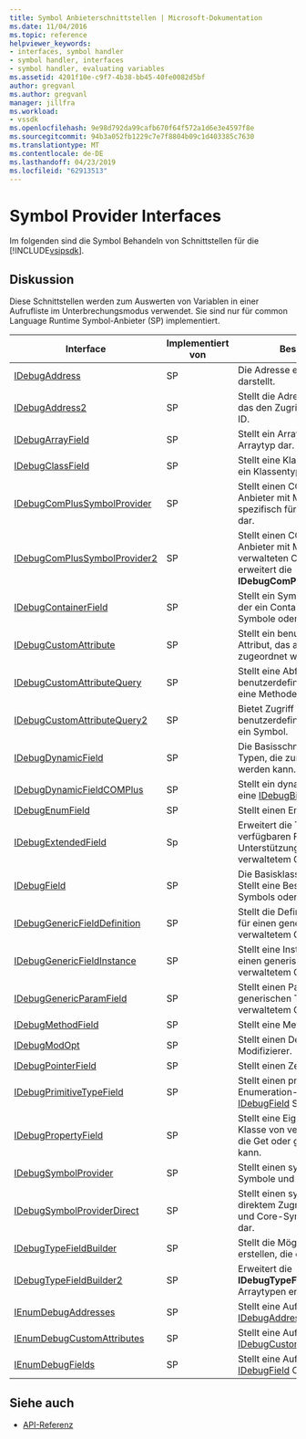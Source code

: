 ```yaml
---
title: Symbol Anbieterschnittstellen | Microsoft-Dokumentation
ms.date: 11/04/2016
ms.topic: reference
helpviewer_keywords:
- interfaces, symbol handler
- symbol handler, interfaces
- symbol handler, evaluating variables
ms.assetid: 4201f10e-c9f7-4b38-bb45-40fe0082d5bf
author: gregvanl
ms.author: gregvanl
manager: jillfra
ms.workload:
- vssdk
ms.openlocfilehash: 9e98d792da99cafb670f64f572a1d6e3e4597f8e
ms.sourcegitcommit: 94b3a052fb1229c7e7f8804b09c1d403385c7630
ms.translationtype: MT
ms.contentlocale: de-DE
ms.lasthandoff: 04/23/2019
ms.locfileid: "62913513"
---
```

# <a name="symbol-provider-interfaces"></a>Symbol Provider Interfaces
Im folgenden sind die Symbol Behandeln von Schnittstellen für die [!INCLUDE[vsipsdk](../../../extensibility/includes/vsipsdk_md.md)].

## <a name="discussion"></a>Diskussion
 Diese Schnittstellen werden zum Auswerten von Variablen in einer Aufrufliste im Unterbrechungsmodus verwendet. Sie sind nur für common Language Runtime Symbol-Anbieter (SP) implementiert.

|Interface|Implementiert von|Beschreibung|
|---------------|--------------------|-----------------|
|[IDebugAddress](../../../extensibility/debugger/reference/idebugaddress.md)|SP|Die Adresse eines Elements darstellt.|
|[IDebugAddress2](../../../extensibility/debugger/reference/idebugaddress2.md)|SP|Stellt die Adresse eines Elements, das den Zugriff auf die Prozess-ID.|
|[IDebugArrayField](../../../extensibility/debugger/reference/idebugarrayfield.md)|SP|Stellt ein Array Symbol oder Arraytyp dar.|
|[IDebugClassField](../../../extensibility/debugger/reference/idebugclassfield.md)|SP|Stellt eine Klasse Symbol oder ein Klassentyp dar.|
|[IDebugComPlusSymbolProvider](../../../extensibility/debugger/reference/idebugcomplussymbolprovider.md)|SP|Stellt einen COM+-Symbol-Anbieter mit Methoden, die spezifisch für verwalteten Code dar.|
|[IDebugComPlusSymbolProvider2](../../../extensibility/debugger/reference/idebugcomplussymbolprovider2.md)|SP|Stellt einen COM+-Symbol-Anbieter mit Methoden, die auf verwalteten Code beziehen, und erweitert die **IDebugComPlusSymbolProvider**.|
|[IDebugContainerField](../../../extensibility/debugger/reference/idebugcontainerfield.md)|SP|Stellt ein Symbol oder ein Typ, der ein Container für andere Symbole oder Typen ist.|
|[IDebugCustomAttribute](../../../extensibility/debugger/reference/idebugcustomattribute.md)|SP|Stellt ein benutzerdefiniertes Attribut, das auf ein Symbol zugeordnet werden kann.|
|[IDebugCustomAttributeQuery](../../../extensibility/debugger/reference/idebugcustomattributequery.md)|SP|Stellt eine Abfrage für die benutzerdefinierten Attribute für eine Methode oder einen Typ dar.|
|[IDebugCustomAttributeQuery2](../../../extensibility/debugger/reference/idebugcustomattributequery2.md)|SP|Bietet Zugriff auf benutzerdefinierte Attribute auf ein Symbol.|
|[IDebugDynamicField](../../../extensibility/debugger/reference/idebugdynamicfield.md)|SP|Die Basisschnittstelle für alle Typen, die zur Laufzeit bestimmt werden kann.|
|[IDebugDynamicFieldCOMPlus](../../../extensibility/debugger/reference/idebugdynamicfieldcomplus.md)|SP|Stellt ein dynamisches Feld für eine [IDebugBinder](../../../extensibility/debugger/reference/idebugbinder.md) Objekt.|
|[IDebugEnumField](../../../extensibility/debugger/reference/idebugenumfield.md)|SP|Stellt einen Enumerationstyp dar.|
|[IDebugExtendedField](../../../extensibility/debugger/reference/idebugextendedfield.md)|Sp|Erweitert die Typen der verfügbaren Felder zur Unterstützung von Generika mit verwaltetem Code.|
|[IDebugField](../../../extensibility/debugger/reference/idebugfield.md)|SP|Die Basisklasse für alle Felder; Stellt eine Beschreibung eines Symbols oder einen Typ dar.|
|[IDebugGenericFieldDefinition](../../../extensibility/debugger/reference/idebuggenericfielddefinition.md)|SP|Stellt die Definition eines Felds für einen generischen Typ von verwaltetem Code dar.|
|[IDebugGenericFieldInstance](../../../extensibility/debugger/reference/idebuggenericfieldinstance.md)|SP|Stellt eine Instanz eines Felds für einen generischen Typ von verwaltetem Code.|
|[IDebugGenericParamField](../../../extensibility/debugger/reference/idebuggenericparamfield.md)|SP|Stellt einen Parameter für einen generischen Typ von verwaltetem Code.|
|[IDebugMethodField](../../../extensibility/debugger/reference/idebugmethodfield.md)|SP|Stellt eine Methode dar.|
|[IDebugModOpt](../../../extensibility/debugger/reference/idebugmodopt.md)|SP|Stellt einen Debug-Optionaler Modifizierer.|
|[IDebugPointerField](../../../extensibility/debugger/reference/idebugpointerfield.md)|SP|Stellt einen Zeiger.|
|[IDebugPrimitiveTypeField](../../../extensibility/debugger/reference/idebugprimitivetypefield.md)|SP|Stellt einen primitiven Typ Enumeration-Wert aus einer [IDebugField](../../../extensibility/debugger/reference/idebugfield.md) Schnittstelle.|
|[IDebugPropertyField](../../../extensibility/debugger/reference/idebugpropertyfield.md)|SP|Stellt eine Eigenschaft einer Klasse von verwaltetem Code, die Get oder gesetzt werden kann.|
|[IDebugSymbolProvider](../../../extensibility/debugger/reference/idebugsymbolprovider.md)|SP|Stellt einen symbolanbieter, der Symbole und Typen bereitstellt.|
|[IDebugSymbolProviderDirect](../../../extensibility/debugger/reference/idebugsymbolproviderdirect.md)|SP|Stellt einen symbolanbieter mit direktem Zugriff auf Metadaten und Core-Symbol-Schnittstellen dar.|
|[IDebugTypeFieldBuilder](../../../extensibility/debugger/reference/idebugtypefieldbuilder.md)|SP|Stellt die Möglichkeit, ein Feld erstellen, die einen Typ darstellt.|
|[IDebugTypeFieldBuilder2](../../../extensibility/debugger/reference/idebugtypefieldbuilder2.md)|SP|Erweitert die **IDebugTypeFieldBuilder** Arraytypen erstellen können.|
|[IEnumDebugAddresses](../../../extensibility/debugger/reference/ienumdebugaddresses.md)|SP|Stellt eine Auflistung von [IDebugAddress](../../../extensibility/debugger/reference/idebugaddress.md) Objekte.|
|[IEnumDebugCustomAttributes](../../../extensibility/debugger/reference/ienumdebugcustomattributes.md)|SP|Stellt eine Auflistung von [IDebugCustomAttribute](../../../extensibility/debugger/reference/idebugcustomattribute.md) Objekte.|
|[IEnumDebugFields](../../../extensibility/debugger/reference/ienumdebugfields.md)|SP|Stellt eine Auflistung von [IDebugField](../../../extensibility/debugger/reference/idebugfield.md) Objekte.|

## <a name="see-also"></a>Siehe auch
- [API-Referenz](../../../extensibility/debugger/reference/api-reference-visual-studio-debugging.md)